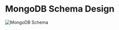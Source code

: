 MongoDB Schema Design
=====================

![MongoDB Schema](https://github.com/jonathanly/Files/master/Athleta%2024:7/AthletaAppSchema.png)
